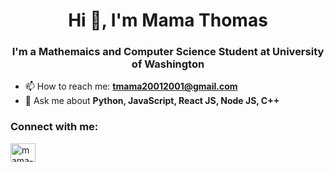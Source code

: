 <h1 align="center">Hi 👋, I'm Mama Thomas</h1>
<h3 align="center">I'm a Mathemaics and Computer Science Student at University of Washington</h3>

- 📫 How to reach me: **tmama20012001@gmail.com**
-  💬 Ask me about **Python, JavaScript, React JS, Node JS, C++**

<h3 align="left">Connect with me: </h3>

<p>
<a href="https://www.linkedin.com/in/mama-thomas-89b0a321b" target="blank"><img align="center" src="https://cdn.jsdelivr.net/npm/simple-icons@3.0.1/icons/linkedin.svg" alt="mama-thomas" height="30" width="40"/></a>
</p>
<!--
**Mama-Thomas/Mama-Thomas** is a ✨ _special_ ✨ repository because its `README.md` (this file) appears on your GitHub profile.

Here are some ideas to get you started:

- 🔭 I’m currently working on ...
- 🌱 I’m currently learning ...
- 👯 I’m looking to collaborate on ...
- 🤔 I’m looking for help with ...
- 💬 Ask me about ...
- 📫 How to reach me: ...
- 😄 Pronouns: ...
- ⚡ Fun fact: ...
-->
